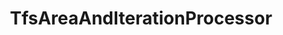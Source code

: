 ---
optionsClassName: TfsAreaAndIterationProcessorOptions
optionsClassFullName: MigrationTools.Processors.TfsAreaAndIterationProcessorOptions
configurationSamples:
- name: default
  description: 
  code: >-
    {
      "$type": "TfsAreaAndIterationProcessorOptions",
      "Enabled": false,
      "PrefixProjectToNodes": false,
      "NodeBasePaths": null,
      "AreaMaps": {
        "$type": "Dictionary`2"
      },
      "IterationMaps": {
        "$type": "Dictionary`2"
      },
      "ProcessorEnrichers": null,
      "SourceName": "sourceName",
      "TargetName": "targetName"
    }
  sampleFor: MigrationTools.Processors.TfsAreaAndIterationProcessorOptions
description: The `TfsAreaAndIterationProcessor` migrates all of the Area nd Iteraion paths.
className: TfsAreaAndIterationProcessor
typeName: Processors
architecture: v2
options:
- parameterName: AreaMaps
  type: Dictionary
  description: missng XML code comments
  defaultValue: missng XML code comments
- parameterName: Enabled
  type: Boolean
  description: If set to `true` then the processor will run. Set to `false` and the processor will not run.
  defaultValue: missng XML code comments
- parameterName: IterationMaps
  type: Dictionary
  description: missng XML code comments
  defaultValue: missng XML code comments
- parameterName: NodeBasePaths
  type: String[]
  description: missng XML code comments
  defaultValue: missng XML code comments
- parameterName: PrefixProjectToNodes
  type: Boolean
  description: Prefix your iterations and areas with the project name. If you have enabled this in `NodeStructuresMigrationConfig` you must do it here too.
  defaultValue: false
- parameterName: ProcessorEnrichers
  type: List
  description: List of Enrichers that can be used to add more features to this processor. Only works with Native Processors and not legacy Processors.
  defaultValue: missng XML code comments
- parameterName: RefName
  type: String
  description: '`Refname` will be used in the future to allow for using named Options without the need to copy all of the options.'
  defaultValue: missng XML code comments
- parameterName: SourceName
  type: String
  description: missng XML code comments
  defaultValue: missng XML code comments
- parameterName: TargetName
  type: String
  description: missng XML code comments
  defaultValue: missng XML code comments
status: Beta
processingTarget: Work Items

redirectFrom: []
layout: reference
toc: true
permalink: /Reference/v2/Processors/TfsAreaAndIterationProcessor/
title: TfsAreaAndIterationProcessor
categories:
- Processors
- v2
notes: ''
introduction: ''

---